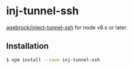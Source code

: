 # inj-tunnel-ssh

[agebrock/inject-tunnel-ssh](https://github.com/agebrock/inject-tunnel-ssh) for node v8.x or later.

## Installation

```sh
$ npm install --save inj-tunnel-ssh
```


[npm-image]: https://badge.fury.io/js/inject-tunnel-ssh.svg
[npm-url]: https://npmjs.org/package/inj-tunnel-ssh

